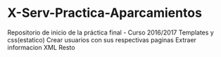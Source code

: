 # X-Serv-Practica-Aparcamientos
Repositorio de inicio de la práctica final - Curso 2016/2017
 Templates y css(estatico)
 Crear usuarios con sus respectivas paginas
 Extraer informacion XML
 Resto
